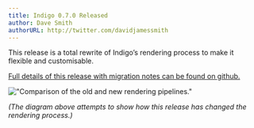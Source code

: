 ```yaml
---
title: Indigo 0.7.0 Released
author: Dave Smith
authorURL: http://twitter.com/davidjamessmith
---
```


This release is a total rewrite of Indigo’s rendering process to make it flexible and customisable.

[Full details of this release with migration notes can be found on github.](https://github.com/PurpleKingdomGames/indigo/releases/tag/v0.7.0)

!["Comparison of the old and new rendering pipelines."](/img/renderer-comparison.png)

*(The diagram above attempts to show how this release has changed the rendering process.)*
